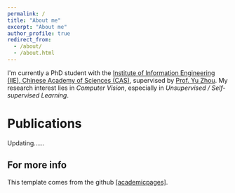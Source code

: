 ```yaml
---
permalink: /
title: "About me"
excerpt: "About me"
author_profile: true
redirect_from: 
  - /about/
  - /about.html
---
```




I'm currently a PhD student with the [Institute of Information Engineering (IIE), Chinese Academy of Sciences (CAS)](https://www.iie.ac.cn/), supervised by [Prof. Yu Zhou](https://people.ucas.ac.cn/~yuzhou). My research interest lies in *Computer Vision*, especially in *Unsupervised / Self-supervised Learning*.

<style> .news{ position: absolute; top: 7%; right: 1%; width: 28%; } .map{ width: 75%; } @media screen and (max-width: 800px) { .news { position: static; width: auto; } .map{ width: auto; } } </style>
<script type="text/javascript" id="clustrmaps" src="//clustrmaps.com/map_v2.js?d=IZ9pPSCretfEwjCp7s_Fm8UrWtt2kUvApAL5BtbtCBA&cl=ffffff&w=a"></script>


Publications
======
Updating......


For more info
------
This template comes from the github [[academicpages]](https://github.com/academicpages/academicpages.gi).
